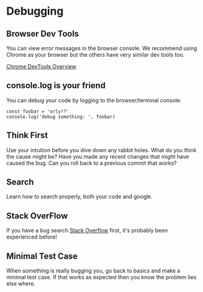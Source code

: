 # Debugging


## Browser Dev Tools
You can view error messages in the browser console.  We recommend using Chrome as your browser but the others have very similar dev tools too.

[Chrome DevTools Overview
](https://developer.chrome.com/devtools)


## console.log is your friend

You can debug your code by logging to the browser/terminal console:
```
const foobar = 'orly!?'
console.log('debug something: ', foobar)
```

## Think First
Use your intuition before you dive down any rabbit holes.  What do you think the cause might be?  Have you made any recent changes that might have caused the bug. Can you roll back to a previous commit that works? 

## Search
Learn how to search properly, both your code and google.  

## Stack OverFlow
If you have a bug search [Stack Overflow](http://stackoverflow.com/) first, it's probably been experienced before!

## Minimal Test Case
When something is really bugging you, go back to basics and make a minimal test case.  If that works as expected then you know the problem lies else where.